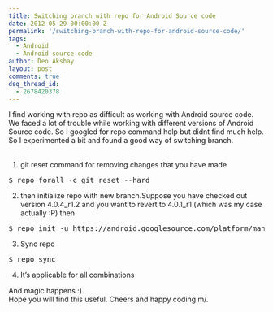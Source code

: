 ```yaml
---
title: Switching branch with repo for Android Source code
date: 2012-05-29 00:00:00 Z
permalink: '/switching-branch-with-repo-for-android-source-code/'
tags:
  - Android
  - Android source code
author: Deo Akshay
layout: post
comments: true
dsq_thread_id:
  - 2678420378
---
```


I find working with repo as difficult as working with Android source code. We faced a lot of trouble while working with different versions of Android Source code. So I googled for repo command help but didnt find much help. So I experimented a bit and found a good way of switching branch.</br></br>

1. git reset command for removing changes that you have made
<pre>$ repo forall -c git reset --hard</pre>

2. then initialize repo with new branch.Suppose you have checked out version 4.0.4_r1.2 and you want to revert to 4.0.1_r1 (which was my case actually :P) then
<pre>$ repo init -u https://android.googlesource.com/platform/manifest -b android-4.0.1_r1</pre>

3. Sync repo
<pre>$ repo sync</pre>

4. It&#8217;s applicable for all combinations

And magic happens :).  
Hope you will find this useful. Cheers and happy coding m/.
